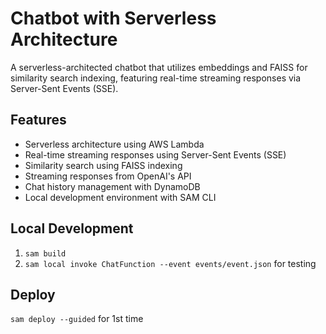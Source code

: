 # Chatbot with Serverless Architecture

A serverless-architected chatbot that utilizes embeddings and FAISS for similarity search indexing, featuring real-time streaming responses via Server-Sent Events (SSE).

## Features
- Serverless architecture using AWS Lambda
- Real-time streaming responses using Server-Sent Events (SSE)
- Similarity search using FAISS indexing
- Streaming responses from OpenAI's API
- Chat history management with DynamoDB
- Local development environment with SAM CLI

## Local Development
1. `sam build`
2. `sam local invoke ChatFunction --event events/event.json` for testing

## Deploy
`sam deploy --guided` for 1st time